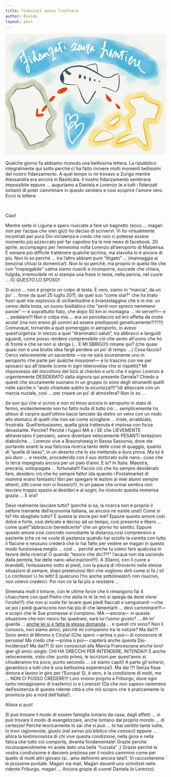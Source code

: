 ```yaml
---
title: Fidanzati senza frontiere
author: Ruvido
layout: post
---
```


![](/img/posts/senza-frontiere.jpg)

Qualche giorno fa abbiamo ricevuto una bellissima lettera. La ripubblico integralmente qui sotto perché ci ha fatto rivivere molti momenti bellissimi del nostro fidanzamento. A quel tempo io mi trovavo a Zurigo mentre Alessandra era ancora in Basilicata. Il nostro fidanzamento sembrava impossibile eppure ... auguriamo a Daniela e Lorenzo (e a tutti i fidanzati lontani) di poter camminare in questo sentiero e così scoprire l'amore vero. Ecco la lettera:

&nbsp;

Ciao!

Mentre siete in Liguria e spero riusciate a fare un bagnetto (ecco ... magari non per l’acqua che vien giù!) ho deciso di scrivervi. Vi ho virtualmente incontrati per pura Dio-incidenza e credo che non ci potesse essere momento più azzeccato per far capolino tra le mie news di facebook. 20 aprile, accompagno per l’ennesima volta Lorenzo all’aeroporto di Malpensa. È sempre più difficile trattenere qualche lacrima, ma stavolta lo è ancora di più. Non lo so perché ... tra l’altro abbiam pure “litigato” ... (mannaggia ai benzinai chiusi la domenica!). Non lo so perché, ma proprio in quella lite che con “inspiegabile” calma siamo riusciti a ricomporre, succede che chiara, fulgida, irremovibile mi si stampa una frase in testa, nella pancia, nel cuore ... IO QUESTO LO SPOSO! 

Si ecco ... non è proprio un colpo di testa. È vero, siamo in “marcia”, da un po’ ... forse da quel 25 luglio 2011, da quel suo “come stai?” che ha tirato fuori quel mix esplosivo di sicilianitudine e brianzolaggine che è in me: un cenno della testa, un suono bisillabico che “senti non spreco nemmeno parole” &mdash; e soprattutto fiato, che dopo 50 km in montagna ... mi serve!!!&mdash; e ... pedalare!!! Non è colpa mia ... era un periodaccio ed ero affetta da orsite acuta! (ma non erano gli uomini ad essere predisposti geneticamente?!?!?!) Comunque, tornando a quel pomeriggio in aeroporto, io avevo quest’urgenza: in mezzo a quei “drammatici saluti”, tra abbracci e languidi sguardi, come posso rendere comprensibile ciò che sento all’uomo che ho di fronte e che se non si sbriga (... E MI SBRIGO!) rimane qui? (che quasi quasi non è una brutta idea fargli perdere un po’ di tempo ...) Cosa faccio? Cerco velocemente un sacerdote &mdash;ce ne sarà sicuramente uno in aeroporto che parte per qualche missione!&mdash; e lo trascino con me per sposarci qui all’istante (come in ogni telenovelas che si rispetti)? Mi impossesso del microfono del tizio al checkin e urlo che il signor Lorenzo è urgentemente DESIDERATO dalla signora qui presente Daniela? Chiedo a questi che sicuramente suonano in un gruppo (o sono degli strumenti quelli nelle sacche o “aiuto chiamate subito la sicurezza!!!!”)di attaccare con un marcia nuziale, così ... per creare un po’ di atmosfera? Non lo so ... 

Se son qui che vi scrivo e non mi trovo ancora in aeroporto in stato di fermo, evidentemente non ho fatto nulla di tutto ciò ... semplicemente ho atteso di carpire quell’ultimo bacio lanciato da dietro un vetro con un nodo allo stomaco di quelli che non sai come sciogliere ... triste, arrabbiata, frustrata. Quell’entusiasmo, quella gioia trattenuta è implosa con forza devastante. Perché? Perché i fugaci MA e i SE che LIEVEMENTE attraversano il pensiero, sanno diventare velocemente PESANTI tentazioni diaboliche ... Lorenzo vive a Braunshweig in Bassa Sassonia, dove sta portando avanti la sua faticosa ricerca tanto delle cose di quaggiù, quanto di “quelle di lassù”, in un deserto che lo sta mettendo a dura prova. Ma lui è più duro ... e resiste, procedendo con il suo dottorato sulle nano...cose che lo terrà impegnato ancora per un paio d’anni. E io? In Italia. Maestra, precaria, sottopagata ... fortunata!!! Faccio ciò che ho sempre desiderato fare, desidero ciò che ho sempre fatto! (da quando i Postalmarket di mammà erano fantastici libri per spiegare le lezioni ai miei alunni sempre attenti, zitti come non ci fossero!!). In un paese che ormai sembra non lasciare troppo spazio ai desideri e ai sogni, ho ricevuto questa immensa grazia ... E ora?

Devo realmente lasciare tutto? (perché si sa, la ricerca non è proprio il settore trainante dell’economia italiana, se ancora ne esiste una!) Come si fa? Ho sbagliato tutto? È questa la storia per me? Eppure questo amore così dolce e forte, così delicato e deciso ad un tempo, così presente e libero ... come quell’”abbraccio benedicente“ che un giorno ho sentito. Eppure questo amore così concreto nonostante la distanza,così comprensivo e paziente (che ce ne vuole di pazienza quando hai sciolto la ceretta con tutto il flacone e nessuno crederà che lo hai fatto per vedere se magari in questo modo funzionava meglio ... così ... perché anche tu volevi fare qualcosa in favore della ricerca! O quando “tesoro che dici?!?“ l’acqua non sta uscendo dalla pentola, hai delle nano-allucinazioni!!!). A 30anni, con il cuore a brandelli, l’entusiasmo sotto ai piedi, con la paura di ritrovarmi nelle stesse situazioni di sempre, dopo pretenziosi libri che vogliono dirti come si fa ( sì! Lo confesso! Lì ho letti! E qualcuno l’ho anche sottolineato!) non riuscivo, non volevo crederci. Poi non ce la fai più a resistere ...

Stremata molli il timone, con le ultime forze che ti rimangono fai 4 chiacchere con quel Pietro che abita in te (e mò si spiega da dove viene l’orsite!!!) che non si vuole far lavare quei piedi fiaccati e sanguinanti &mdash;che se poi i piedi guariscono non hai più di che lamentarti ... devi camminare!!!&mdash; e scopri che le Sue promesse si compiono. MA &mdash;ancora&mdash; in questa situazione che non riesco far quadrare, sarà lui l’uomo giusto? ... Ah to' guarda ... [anche lei si è fatta la stessa domanda](/2013/04/22/lui-quello-giusto.html) ... e questi chi sono? Non li conosco, non siamo amici, perché mi compaiono tra le notizie? Ma dai!?! Sono amici di Mimmo e Cinzia! (Che spero &mdash;prima o poi&mdash; di conoscere di persona! Ma credo che &mdash;prima o poi&mdash; capiterà anche questa Dio-incidenza!) Ma dai!?! Si son conosciuti alla Marcia Francescana anche loro! (per gli amici single: CHI HA ORECCHI PER INTENDERE, INTENDA!!! E anche velocemente, visto che: punto primo, le iscrizioni per quest’anno si chiuderanno tra poco, punto secondo ... ce siamo capiti! A parte gli scherzi, garantisco a tutti che è una bellissima esperienza!). Ma dai !?! Senza fissa dimora e lavoro in giro per l’Europa! Sì, è vero, è la condizione di molti, ma ... NON CI POSSO CREDERE!!! Loro vivono proprio a Friburgo, dove ogni tanto immaginiamo di trasferirci io e Lorenzo! (Da che non sapevo nemmeno dell’esistenza di questa ridente città a che mò scopro che è praticamente la provincia più a nord dell’Italia!).

Allora si può! 

Si può trovare il modo di essere famiglia lontano da casa, dagli affetti ... si può trovare il modo di evangelizzare, anche lontano dal proprio mondo ... di certezze! Perché teoricamente lo sai che si può ... lo hai sentito tante volte, lo trovi ragionevole, giusto (nel senso più biblico che conosci) eppure ... allora la testimonianza di chi vive questa condizione, nella gioia e nella fatica che tutto ciò comporta, diventa fondamentale! Grazie perché inconsapevolmente mi avete dato una bella “ruzzata” ;) Grazie perché la vostra condivisione è davvero preziosa per il nostro cammino come per quello di molti altri giovani (sì.. amo definirmi ancora tale!). Vi racconteremo le prossime puntate. Magari via mail, Magari davanti uno schnitzel nella ridente Friburgo, magari ... Ancora grazie di cuore! Daniela (e Lorenzo)